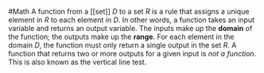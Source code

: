 #Math 
A function from a [[set]] $D$ to a set $R$ is a rule that assigns a unique element in $R$ to each element in $D$. In other words, a function takes an input variable and returns an output variable. The inputs make up the **domain** of the function; the outputs make up the **range**. For each element in the domain $D$, the function must only return a single output in the set $R$. A function that returns two or more outputs for a given input is *not a function*. This is also known as the vertical line test.